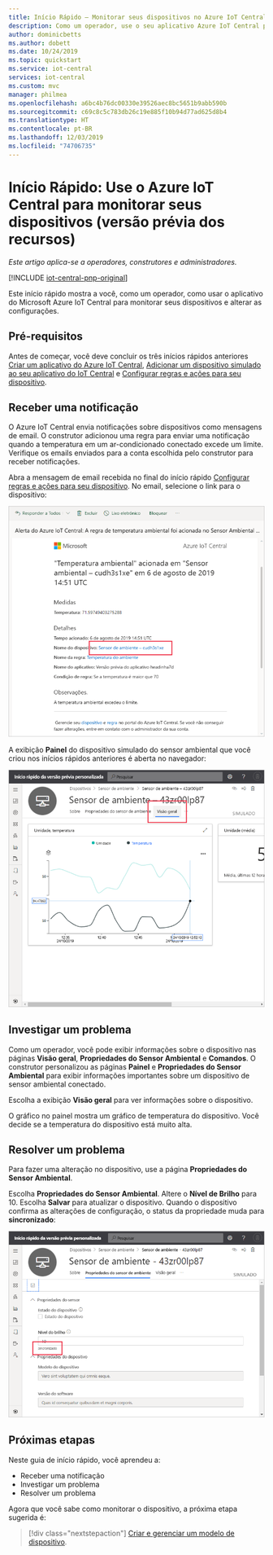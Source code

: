 ```yaml
---
title: Início Rápido – Monitorar seus dispositivos no Azure IoT Central
description: Como um operador, use o seu aplicativo Azure IoT Central para monitorar seus dispositivos neste início rápido.
author: dominicbetts
ms.author: dobett
ms.date: 10/24/2019
ms.topic: quickstart
ms.service: iot-central
services: iot-central
ms.custom: mvc
manager: philmea
ms.openlocfilehash: a6bc4b76dc00330e39526aec8bc5651b9abb590b
ms.sourcegitcommit: c69c8c5c783db26c19e885f10b94d77ad625d8b4
ms.translationtype: HT
ms.contentlocale: pt-BR
ms.lasthandoff: 12/03/2019
ms.locfileid: "74706735"
---
```

# <a name="quickstart-use-azure-iot-central-to-monitor-your-devices-preview-features"></a>Início Rápido: Use o Azure IoT Central para monitorar seus dispositivos (versão prévia dos recursos)

*Este artigo aplica-se a operadores, construtores e administradores.*

[!INCLUDE [iot-central-pnp-original](../../../includes/iot-central-pnp-original-note.md)]

Este início rápido mostra a você, como um operador, como usar o aplicativo do Microsoft Azure IoT Central para monitorar seus dispositivos e alterar as configurações.

## <a name="prerequisites"></a>Pré-requisitos

Antes de começar, você deve concluir os três inícios rápidos anteriores [Criar um aplicativo do Azure IoT Central](./quick-deploy-iot-central.md), [Adicionar um dispositivo simulado ao seu aplicativo do IoT Central](./quick-create-pnp-device.md) e [Configurar regras e ações para seu dispositivo](quick-configure-rules.md).

## <a name="receive-a-notification"></a>Receber uma notificação

O Azure IoT Central envia notificações sobre dispositivos como mensagens de email. O construtor adicionou uma regra para enviar uma notificação quando a temperatura em um ar-condicionado conectado excede um limite. Verifique os emails enviados para a conta escolhida pelo construtor para receber notificações.

Abra a mensagem de email recebida no final do início rápido [Configurar regras e ações para seu dispositivo](quick-configure-rules.md). No email, selecione o link para o dispositivo:

![Email de notificação de alerta](media/quick-monitor-devices/email.png)

A exibição **Painel** do dispositivo simulado do sensor ambiental que você criou nos inícios rápidos anteriores é aberta no navegador:

![Dispositivo que disparou a mensagem de email com a notificação](media/quick-monitor-devices/dashboard.png)

## <a name="investigate-an-issue"></a>Investigar um problema

Como um operador, você pode exibir informações sobre o dispositivo nas páginas **Visão geral**, **Propriedades do Sensor Ambiental** e **Comandos**. O construtor personalizou as páginas **Painel** e **Propriedades do Sensor Ambiental** para exibir informações importantes sobre um dispositivo de sensor ambiental conectado.

Escolha a exibição **Visão geral** para ver informações sobre o dispositivo.

O gráfico no painel mostra um gráfico de temperatura do dispositivo. Você decide se a temperatura do dispositivo está muito alta.

## <a name="remediate-an-issue"></a>Resolver um problema

Para fazer uma alteração no dispositivo, use a página **Propriedades do Sensor Ambiental**.

Escolha **Propriedades do Sensor Ambiental**. Altere o **Nível de Brilho** para 10. Escolha **Salvar** para atualizar o dispositivo. Quando o dispositivo confirma as alterações de configuração, o status da propriedade muda para **sincronizado**:

![Atualizar configurações](media/quick-monitor-devices/change-settings.png)

## <a name="next-steps"></a>Próximas etapas

Neste guia de início rápido, você aprendeu a:

* Receber uma notificação
* Investigar um problema
* Resolver um problema

Agora que você sabe como monitorar o dispositivo, a próxima etapa sugerida é:

> [!div class="nextstepaction"]
> [Criar e gerenciar um modelo de dispositivo](howto-set-up-template.md).
